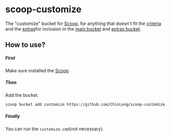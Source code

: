 # scoop-customize

The "customize" bucket for [Scoop](http://scoop.sh), for anything that doesn't fit the [criteria](https://github.com/lukesampson/scoop/wiki/Criteria-for-including-apps-in-the-main-bucket) and the [extras](https://github.com/lukesampson/scoop-extras)for inclusion in the [main bucket](https://github.com/lukesampson/scoop/tree/master/bucket) and [extras bucket](https://github.com/lukesampson/scoop-extras).

## How to use?
 ##### First 
 Make sure installed the [Scoop](http://scoop.sh/)
 ##### Then
 Add the bucket.
 ```bash
scoop bucket add customize https://github.com/ChinLong/scoop-customize.git
 ```
 ##### Finally
 You can run the `customize.cmd`(not necessary). 
